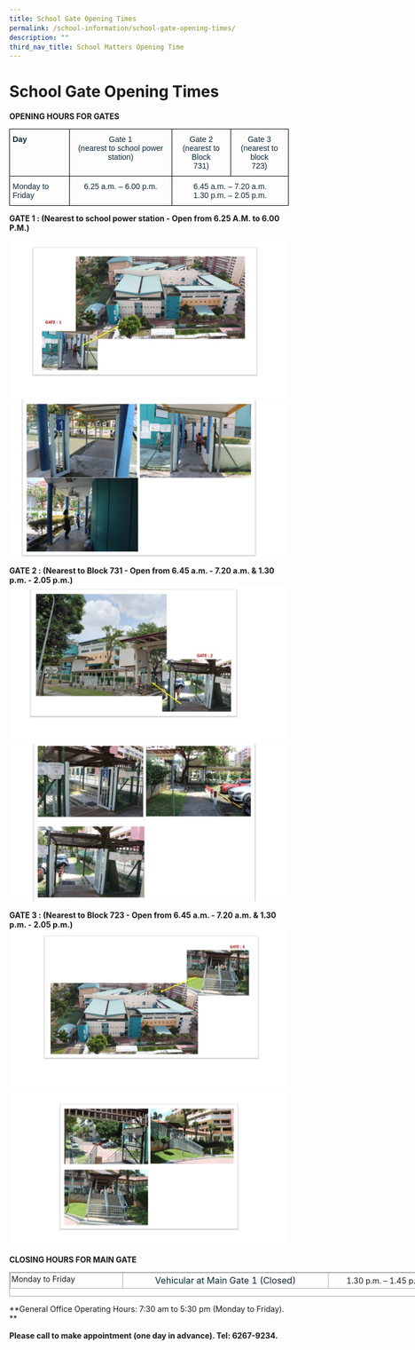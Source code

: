 ```yaml
---
title: School Gate Opening Times
permalink: /school-information/school-gate-opening-times/
description: ""
third_nav_title: School Matters Opening Time
---
```

# School Gate Opening Times


**OPENING HOURS FOR GATES**

<style type="text/css">
.tg  {border-collapse:collapse;border-spacing:0;}
.tg td{border-color:black;border-style:solid;border-width:1px;font-family:Arial, sans-serif;font-size:14px;
  overflow:hidden;padding:10px 5px;word-break:normal;}
.tg th{border-color:black;border-style:solid;border-width:1px;font-family:Arial, sans-serif;font-size:14px;
  font-weight:normal;overflow:hidden;padding:10px 5px;word-break:normal;}
.tg .tg-7wcr{color:#0C2733;text-align:left;vertical-align:top}
.tg .tg-z01w{color:#0C2733;font-weight:bold;text-align:left;vertical-align:top}
.tg .tg-eohv{color:#0C2733;text-align:center;vertical-align:top}
</style>
<table class="tg">
<thead>
  <tr>
    <th class="tg-z01w">Day</th>
    <th class="tg-eohv"><span style="font-weight:400;color:#0C2733">Gate 1</span><br><span style="font-weight:400;color:#0C2733">(nearest to school power station)</span></th>
    <th class="tg-eohv"><span style="font-weight:400;color:#0C2733">Gate 2</span><br><span style="font-weight:400;color:#0C2733">(nearest to Block</span><br><span style="font-weight:400;color:#0C2733">731)</span></th>
    <th class="tg-eohv"><span style="font-weight:400;color:#0C2733">Gate 3</span><br><span style="font-weight:400;color:#0C2733">(nearest to block</span><br><span style="font-weight:400;color:#0C2733">723)</span></th>
  </tr>
</thead>
<tbody>
  <tr>
    <td class="tg-7wcr">Monday to Friday</td>
    <td class="tg-eohv">6.25 a.m. – 6.00 p.m.<br></td>
    <td class="tg-eohv" colspan="2"><span style="font-weight:400;color:#0C2733">6.45 a.m. – 7.20 a.m.</span><br><span style="font-weight:400;color:#0C2733">1.30 p.m. – 2.05 p.m.</span></td>
  </tr>
</tbody>
</table>

**GATE 1 : 
(Nearest to school power station - Open from 6.25 A.M. to 6.00 P.M.)**

![](/images/2023%20%20%20Jan%20to%20Dec/Gate1_1.jpg)
![](/images/2023%20%20%20Jan%20to%20Dec/Gate1_2.jpg)

**GATE 2 : (Nearest to Block 731 - Open from 6.45 a.m. - 7.20 a.m. & 1.30 p.m. - 2.05 p.m.)**
![](/images/2023%20%20%20Jan%20to%20Dec/Gate2_1.jpg)
![](/images/2023%20%20%20Jan%20to%20Dec/Gate2_2.jpg)

**GATE 3 : (Nearest to Block 723 - Open from 6.45 a.m. - 7.20 a.m. & 1.30 p.m. - 2.05 p.m.)**
![](/images/2023%20%20%20Jan%20to%20Dec/Gate3_1.jpg)
![](/images/2023%20%20%20Jan%20to%20Dec/Gate3_2.jpg)

**CLOSING HOURS FOR MAIN GATE**  

<table class="ive_eobj_center iveo_table ives_tab_simple3" style="margin: auto; outline: 0px; padding: 0px; border-collapse: collapse; clear: both; border: 1px solid rgb(170, 170, 170); width: 783px; height: 44px;"><tbody style="margin: 0px; outline: 0px; padding: 0px;"><tr style="margin: 0px; outline: 0px; padding: 0px;"><td valign="top" style="margin: 0px; outline: 0px; padding: 2px; text-align: left; border: 1px solid rgb(170, 170, 170); width: 198px;">Monday to Friday</td><td style="margin: 0px; outline: 0px; padding: 2px; text-align: center; border: 1px solid rgb(170, 170, 170); width: 366px;"><div style="margin: 0px; outline: 0px; padding: 0px; line-height: 22.4px; font-weight: 400; font-size: 16px; color: rgb(12, 39, 51);">Vehicular at Main Gate 1 (Closed)</div></td><td colspan="2" style="margin: 0px; outline: 0px; padding: 2px; text-align: center; border: 1px solid rgb(170, 170, 170); width: 218px;">1.30 p.m.&nbsp;– 1.45 p.m.<br style="margin: 0px; outline: 0px; padding: 0px;"></td></tr></tbody></table>

**General Office Operating Hours: 7:30 am to 5:30 pm (Monday to Friday).  
**

**Please call to make appointment (one day in advance). Tel: 6267-9234.**